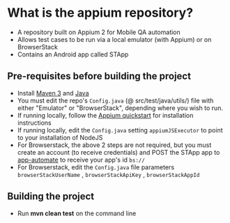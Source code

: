 # What is the appium repository?

- A repository built on Appium 2 for Mobile QA automation
- Allows test cases to be run via a local emulator (with Appium) or on BrowserStack
- Contains an Android app called STApp

## Pre-requisites before building the project

- Install [Maven 3](https://maven.apache.org/index.html) and [Java](https://www.oracle.com/java/technologies/downloads/)
- You must edit the repo's `Config.java` (@ src/test/java/utils/) file with either "Emulator" or "BrowserStack", depending where you wish to run.
- If running locally, follow the [Appium quickstart](https://appium.io/docs/en/latest/quickstart/) for installation instructions
- If running locally, edit the `Config.java` setting `appiumJSExecutor` to point to your installation of NodeJS
- For Browserstack, the above 2 steps are not required, but you must create an account (to receive credentials) and POST the STApp app to [app-automate](https://www.browserstack.com/docs/app-automate/api-reference/appium/apps#upload-an-app) to receive your app's id `bs://`
- For Browserstack, edit the `Config.java` file parameters `browserStackUserName` , `browserStackApiKey` , `browserStackAppId`

## Building the project

- Run **mvn clean test** on the command line
